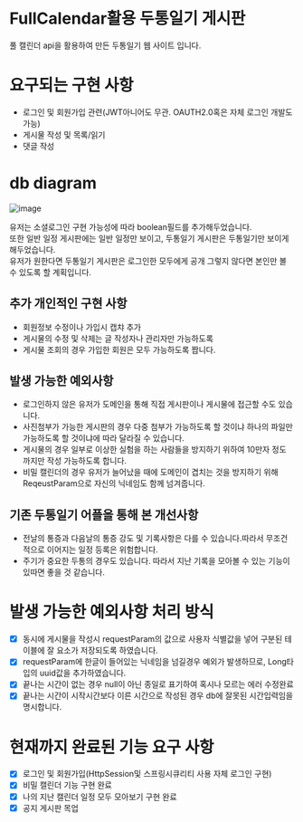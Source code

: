 # FullCalendar활용 두통일기 게시판
풀 캘린더 api을 활용하여 만든 두통일기 웹 사이트 입니다.
# 요구되는 구현 사항
- 로그인 및 회원가입 관련(JWT아니어도 무관. OAUTH2.0혹은 자체 로그인 개발도 가능)
- 게시물 작성 및 목록/읽기
- 댓글 작성
# db diagram
![image](https://github.com/park-yina/FullCalendarAPI/assets/111878820/3b2e367f-0f8f-47f4-8bd4-7b0f7c3beda3)

유저는 소셜로그인 구현 가능성에 따라 boolean필드를 추가해두었습니다.<br>
또한 일반 일정 게시판에는 일반 일정만 보이고, 두통일기 게시판은 두통일기만 보이게 해두었습니다.<br>
유저가 원한다면 두통일기 게시판은 로그인한 모두에게 공개 그렇지 않다면 본인만 볼 수 있도록 할 계획입니다.

## 추가 개인적인 구현 사항
- 회원정보 수정이나 가입시 캡챠 추가<BR>
- 게시물의 수정 및 삭제는 글 작성자나 관리자만 가능하도록<br>
- 게시물 조회의 경우 가입한 회원은 모두 가능하도록 짭니다.

## 발생 가능한 예외사항
- 로그인하지 않은 유저가 도메인을 통해 직접 게시판이나 게시물에 접근할 수도 있습니다.<br>
- 사진첨부가 가능한 게시판의 경우 다중 첨부가 가능하도록 할 것이냐 하나의 파일만 가능하도록 할 것이냐에 따라 달라질 수 있습니다.<br>
- 게시물의 경우 일부로 이상한 실험을 하는 사람들을 방지하기 위하여 10만자 정도 까지만 작성 가능하도록 합니다.<br>
- 비밀 캘린더의 경우 유저가 늘어났을 때에 도메인이 겹치는 것을 방지하기 위해 ReqeustParam으로 자신의 닉네임도 함께 넘겨줍니다.
## 기존 두통일기 어플을 통해 본 개선사항
- 전날의 통증과 다음날의 통증 강도 및 기록사항은 다를 수 있습니다.따라서 무조건적으로 이어지는 일정 등록은 위험합니다.<br>
- 주기가 중요한 두통의 경우도 있습니다. 따라서 지난 기록을 모아볼 수 있는 기능이 있따면 좋을 것 같습니다.
# 발생 가능한 예외사항 처리 방식
- [x] 동시에 게시물을 작성시 requestParam의 값으로 사용자 식별값을 넣어 구분된 테이블에 잘 요소가 저장되도록 하였습니다.<br>
- [X] requestParam에 한글이 들어있는 닉네임을 넘길경우 예외가 발생하므로, Long타입의 uuid값을 추가하였습니다.
- [x] 끝나는 시간이 없는 경우 null이 아닌 종일로 표기하여 혹시나 모르는 에러 수정완료<br>
- [x] 끝나는 시간이 시작시간보다 이른 시간으로 작성된 경우 db에 잘못된 시간입력임을 명시합니다.

# 현재까지 완료된 기능 요구 사항
- [x] 로그인 및 회원가입(HttpSession및 스프링시큐리티 사용 자체 로그인 구현)<br>
- [X] 비밀 캘린더 기능 구현 완료<br>
- [x] 나의 지난 캘린더 일정 모두 모아보기 구현 완료
- [x] 공지 게시판 목업
